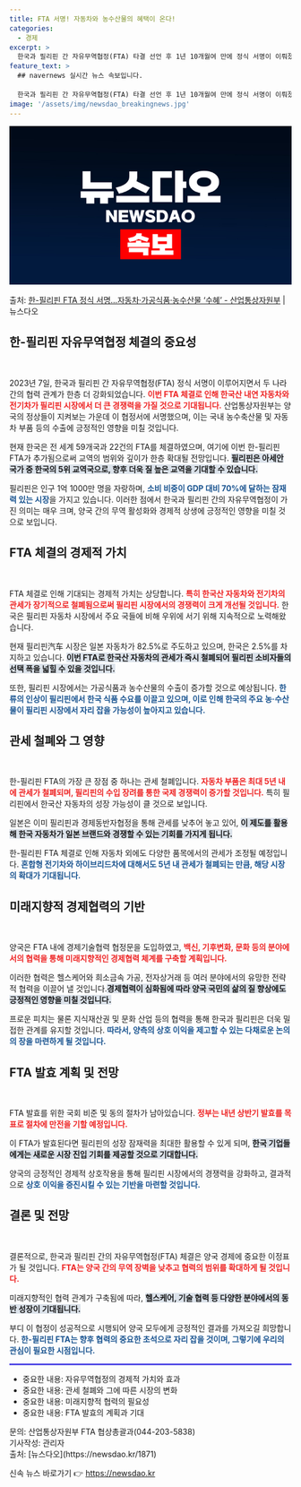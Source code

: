 ```yaml
---
title: FTA 서명! 자동차와 농수산물의 혜택이 온다!
categories:
  - 경제
excerpt: >
  한국과 필리핀 간 자유무역협정(FTA) 타결 선언 후 1년 10개월여 만에 정식 서명이 이뤄졌다. FTA 발…
feature_text: >
  ## navernews 실시간 뉴스 속보입니다.

  한국과 필리핀 간 자유무역협정(FTA) 타결 선언 후 1년 10개월여 만에 정식 서명이 이뤄졌다. FTA 발…
image: '/assets/img/newsdao_breakingnews.jpg'
---
```


![뉴스다오 속보](/assets/img/newsdao_breakingnews.jpg)

<p>출처: <a href="https://newsdao.kr/1871" rel="dofollow">한-필리핀 FTA 정식 서명…자동차·가공식품·농수산물 ‘수혜’ - 산업통상자원부</a> | 뉴스다오</p>

<h2 data-ke-size="size26">한-필리핀 자유무역협정 체결의 중요성</h2>
<p data-ke-size="size16">&nbsp;</p>
<p data-ke-size="size16">2023년 7일, 한국과 필리핀 간 자유무역협정(FTA) 정식 서명이 이루어지면서 두 나라 간의 협력 관계가 한층 더 강화되었습니다. <b><span style="color: #ee2323;">이번 FTA 체결로 인해 한국산 내연 자동차와 전기차가 필리핀 시장에서 더 큰 경쟁력을 가질 것으로 기대됩니다.</span></b> 산업통상자원부는 양국의 정상들이 지켜보는 가운데 이 협정서에 서명했으며, 이는 국내 농수축산물 및 자동차 부품 등의 수출에 긍정적인 영향을 미칠 것입니다. </p>
<p data-ke-size="size16">현재 한국은 전 세계 59개국과 22건의 FTA를 체결하였으며, 여기에 이번 한-필리핀 FTA가 추가됨으로써 교역의 범위와 깊이가 한층 확대될 전망입니다. <b><span style="background-color: #21538527;">필리핀은 아세안 국가 중 한국의 5위 교역국으로, 향후 더욱 질 높은 교역을 기대할 수 있습니다.</span></b></p>
<p data-ke-size="size16">필리핀은 인구 1억 1000만 명을 자랑하며, <b><span style="color: #1a5490;">소비 비중이 GDP 대비 70%에 달하는 잠재력 있는 시장</span></b>을 가지고 있습니다. 이러한 점에서 한국과 필리핀 간의 자유무역협정이 가진 의미는 매우 크며, 양국 간의 무역 활성화와 경제적 상생에 긍정적인 영향을 미칠 것으로 보입니다.</p>

<h2 data-ke-size="size26">FTA 체결의 경제적 가치</h2>
<p data-ke-size="size16">&nbsp;</p>
<p data-ke-size="size16">FTA 체결로 인해 기대되는 경제적 가치는 상당합니다. <b><span style="color: #ee2323;">특히 한국산 자동차와 전기차의 관세가 장기적으로 철폐됨으로써 필리핀 시장에서의 경쟁력이 크게 개선될 것입니다.</span></b> 한국은 필리핀 자동차 시장에서 주요 국들에 비해 우위에 서기 위해 지속적으로 노력해왔습니다.</p>
<p data-ke-size="size16">현재 필리핀汽车 시장은 일본 자동차가 82.5%로 주도하고 있으며, 한국은 2.5%를 차지하고 있습니다. <b><span style="background-color: #21538527;">이번 FTA로 한국산 자동차의 관세가 즉시 철폐되어 필리핀 소비자들의 선택 폭을 넓힐 수 있을 것입니다.</span></b></p>
<p data-ke-size="size16">또한, 필리핀 시장에서는 가공식품과 농수산물의 수출이 증가할 것으로 예상됩니다. <b><span style="color: #1a5490;">한류의 인상이 필리핀에서 한국 식품 수요를 이끌고 있으며, 이로 인해 한국의 주요 농·수산물이 필리핀 시장에서 자리 잡을 가능성이 높아지고 있습니다.</span></b></p>

<h2 data-ke-size="size26">관세 철폐와 그 영향</h2>
<p data-ke-size="size16">&nbsp;</p>
<p data-ke-size="size16">한-필리핀 FTA의 가장 큰 장점 중 하나는 관세 철폐입니다. <b><span style="color: #ee2323;">자동차 부품은 최대 5년 내에 관세가 철폐되며, 필리핀의 수입 장려를 통한 국제 경쟁력이 증가할 것입니다.</span></b> 특히 필리핀에서 한국산 자동차의 성장 가능성이 클 것으로 보입니다.</p>
<p data-ke-size="size16">일본은 이미 필리핀과 경제동반자협정을 통해 관세를 낮추어 놓고 있어, <b><span style="background-color: #21538527;">이 제도를 활용해 한국 자동차가 일본 브랜드와 경쟁할 수 있는 기회를 가지게 됩니다.</span></b></p>
<p data-ke-size="size16">한-필리핀 FTA 체결로 인해 자동차 외에도 다양한 품목에서의 관세가 조정될 예정입니다. <b><span style="color: #1a5490;">혼합형 전기차와 하이브리드차에 대해서도 5년 내 관세가 철폐되는 만큼, 해당 시장의 확대가 기대됩니다.</span></b></p>

<h2 data-ke-size="size26">미래지향적 경제협력의 기반</h2>
<p data-ke-size="size16">&nbsp;</p>
<p data-ke-size="size16">양국은 FTA 내에 경제기술협력 협정문을 도입하였고, <b><span style="color: #ee2323;">백신, 기후변화, 문화 등의 분야에서의 협력을 통해 미래지향적인 경제협력 체계를 구축할 계획입니다.</span></b></p>
<p data-ke-size="size16">이러한 협력은 헬스케어와 희소금속 가공, 전자상거래 등 여러 분야에서의 유망한 전략적 협력을 이끌어 낼 것입니다.<b><span style="background-color: #21538527;">경제협력이 심화됨에 따라 양국 국민의 삶의 질 향상에도 긍정적인 영향을 미칠 것입니다.</span></b></p>
<p data-ke-size="size16">프로운 피치는 물론 지식재산권 및 문화 산업 등의 협력을 통해 한국과 필리핀은 더욱 밀접한 관계를 유지할 것입니다. <b><span style="color: #1a5490;">따라서, 양측의 상호 이익을 제고할 수 있는 다채로운 논의의 장을 마련하게 될 것입니다.</span></b></p>

<h2 data-ke-size="size26">FTA 발효 계획 및 전망</h2>
<p data-ke-size="size16">&nbsp;</p>
<p data-ke-size="size16">FTA 발효를 위한 국회 비준 및 동의 절차가 남아있습니다. <b><span style="color: #ee2323;">정부는 내년 상반기 발효를 목표로 절차에 만전을 기할 예정입니다.</span></b></p>
<p data-ke-size="size16">이 FTA가 발효된다면 필리핀의 성장 잠재력을 최대한 활용할 수 있게 되며, <b><span style="background-color: #21538527;">한국 기업들에게는 새로운 시장 진입 기회를 제공할 것으로 기대합니다.</span></b></p>
<p data-ke-size="size16">양국의 긍정적인 경제적 상호작용을 통해 필리핀 시장에서의 경쟁력을 강화하고, 결과적으로 <b><span style="color: #1a5490;">상호 이익을 증진시킬 수 있는 기반을 마련할 것입니다.</span></b></p>

<h2 data-ke-size="size26">결론 및 전망</h2>
<p data-ke-size="size16">&nbsp;</p>
<p data-ke-size="size16">결론적으로, 한국과 필리핀 간의 자유무역협정(FTA) 체결은 양국 경제에 중요한 이정표가 될 것입니다. <b><span style="color: #ee2323;">FTA는 양국 간의 무역 장벽을 낮추고 협력의 범위를 확대하게 될 것입니다.</span></b></p>
<p data-ke-size="size16">미래지향적인 협력 관계가 구축됨에 따라, <b><span style="background-color: #21538527;">헬스케어, 기술 협력 등 다양한 분야에서의 동반 성장이 기대됩니다.</span></b></p>
<p data-ke-size="size16">부디 이 협정이 성공적으로 시행되어 양국 모두에게 긍정적인 결과를 가져오길 희망합니다. <b><span style="color: #1a5490;">한-필리핀 FTA는 향후 협력의 중요한 초석으로 자리 잡을 것이며, 그렇기에 우리의 관심이 필요한 시점입니다.</span></b></p>

<p data-ke-size="size16"></p>
<hr style="height: 3px; background-color: #4F46E5;" />
<ul>
    <li>중요한 내용: 자유무역협정의 경제적 가치와 효과</li>
    <li>중요한 내용: 관세 철폐와 그에 따른 시장의 변화</li>
    <li>중요한 내용: 미래지향적 협력의 필요성</li>
    <li>중요한 내용: FTA 발효의 계획과 기대</li>
</ul>

<p data-ke-size="size16"></p>
<p data-ke-size="size16">문의: 산업통상자원부 FTA 협상총괄과(044-203-5838) <br>기사작성: 관리자 <br>출처: [뉴스다오](https://newsdao.kr/1871)</p> 

신속 뉴스 바로가기 👉 <a href="https://newsdao.kr" rel="dofollow">https://newsdao.kr</a>


